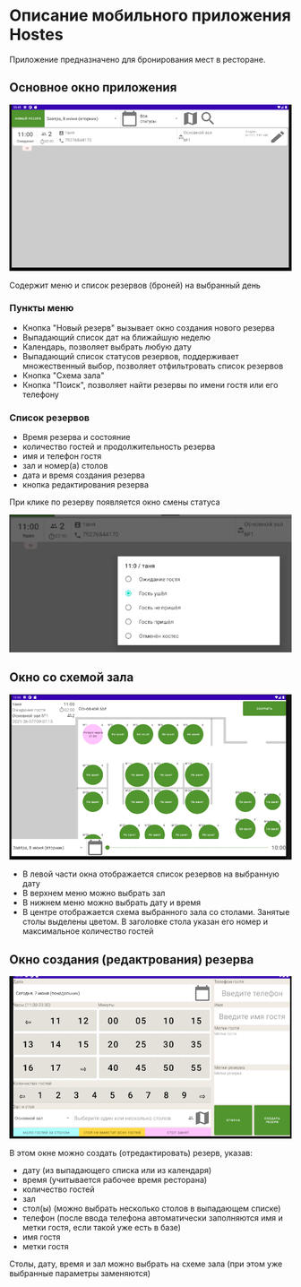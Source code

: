 # Описание мобильного приложения Hostes

Приложение предназначено для бронирования мест в ресторане.

## Основное окно приложения

![основное окно](./img/main.png)

Содержит меню и список резервов (броней) на выбранный день

### Пункты меню

- Кнопка "Новый резерв" вызывает окно создания нового резерва
- Выпадающий список дат на ближайшую неделю
- Календарь, позволяет выбрать любую дату
- Выпадающий список статусов резервов, поддерживает множественный выбор, позволяет отфильтровать список резервов
- Кнопка "Схема зала"
- Кнопка "Поиск", позволяет найти резервы по имени гостя или его телефону

### Список резервов

- Время резерва и состояние
- количество гостей и продолжительность резерва
- имя и телефон гостя
- зал и номер(а) столов
- дата и время создания резерва
- кнопка редактирования резерва

При клике по резерву появляется окно смены статуса

![основное окно, смена статуса](./img/main_change_status.png)

## Окно со схемой зала

![схема зала](./img/schema_view.png)

* В левой части окна отображается список резервов на выбранную дату
* В верхнем меню можно выбрать зал
* В нижнем меню можно выбрать дату и время
* В центре отображается схема выбранного зала со столами. Занятые столы выделены цветом. В заголовке стола указан его номер и максимальное количество гостей

## Окно создания (редактрования) резерва

![создание/редактирование резерва](./img/edit_booking.png)

В этом окне можно создать (отредактировать) резерв, указав:     
- дату (из выпадающего списка или из календаря)
- время (учитывается рабочее время ресторана)
- количество гостей
- зал
- стол(ы) (можно выбрать несколько столов в выпадающем списке)
- телефон (после ввода телефона автоматически заполняются имя и метки гостя, если такой уже есть в базе)
- имя гостя
- метки гостя

Столы, дату, время и зал можно выбрать на схеме зала (при этом уже выбранные параметры заменяются)